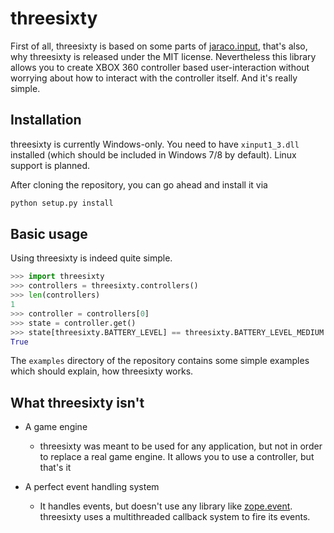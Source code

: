 # threesixty

First of all, threesixty is based on some parts of [jaraco.input], that's also, why threesixty is released under the MIT license. Nevertheless this library allows you to create XBOX 360 controller based user-interaction without worrying about how to interact with the controller itself. And it's really simple. 

## Installation
threesixty is currently Windows-only. You need to have `xinput1_3.dll` installed (which should be included in Windows 7/8 by default). Linux support is planned. 

After cloning the repository, you can go ahead and install it via
```sh
python setup.py install
```

## Basic usage
Using threesixty is indeed quite simple.
```python
>>> import threesixty
>>> controllers = threesixty.controllers()
>>> len(controllers)
1
>>> controller = controllers[0]
>>> state = controller.get()
>>> state[threesixty.BATTERY_LEVEL] == threesixty.BATTERY_LEVEL_MEDIUM
True
```

The `examples` directory of the repository contains some simple examples which should explain, how threesixty works. 

## What threesixty isn't
- A game engine
	- threesixty was meant to be used for any application, but not in order to replace a real game engine. It allows you to use a controller, but that's it

- A perfect event handling system
	- It handles events, but doesn't use any library like [zope.event]. threesixty uses a multithreaded callback system to fire its events. 



[jaraco.input]:http://pydoc.net/Python/jaraco.input/1.0.1/jaraco.input.win32.xinput/
[zope.event]:https://github.com/zopefoundation/zope.event